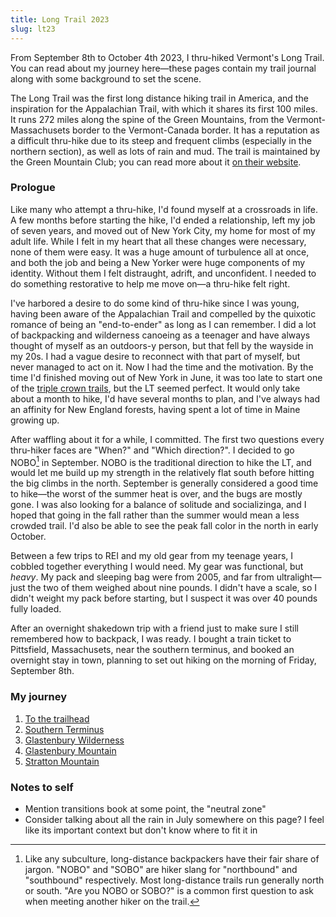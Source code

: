 ```yaml
---
title: Long Trail 2023
slug: lt23
---
```


From September 8th to October 4th 2023, I thru-hiked Vermont's Long Trail. You can read about my journey here—these pages contain my trail journal along with some background to set the scene.

The Long Trail was the first long distance hiking trail in America, and the inspiration for the Appalachian Trail, with which it shares its first 100 miles. It runs 272 miles along the spine of the Green Mountains, from the Vermont-Massachusets border to the Vermont-Canada border. It has a reputation as a difficult thru-hike due to its steep and frequent climbs (especially in the northern section), as well as lots of rain and mud. The trail is maintained by the Green Mountain Club; you can read more about it [on their website](https://www.greenmountainclub.org/the-long-trail/).

### Prologue

Like many who attempt a thru-hike, I'd found myself at a crossroads in life. A few months before starting the hike, I'd ended a relationship, left my job of seven years, and moved out of New York City, my home for most of my adult life. While I felt in my heart that all these changes were necessary, none of them were easy. It was a huge amount of turbulence all at once, and both the job and being a New Yorker were huge components of my identity. Without them I felt distraught, adrift, and unconfident. I needed to do something restorative to help me move on—a thru-hike felt right.

I've harbored a desire to do some kind of thru-hike since I was young, having been aware of the Appalachian Trail and compelled by the quixotic romance of being an "end-to-ender" as long as I can remember. I did a lot of backpacking and wilderness canoeing as a teenager and have always thought of myself as an outdoors-y person, but that fell by the wayside in my 20s. I had a vague desire to reconnect with that part of myself, but never managed to act on it. Now I had the time and the motivation. By the time I'd finished moving out of New York in June, it was too late to start one of the [triple crown trails](https://en.wikipedia.org/wiki/Triple_Crown_of_Hiking), but the LT seemed perfect. It would only take about a month to hike, I'd have several months to plan, and I've always had an affinity for New England forests, having spent a lot of time in Maine growing up.

After waffling about it for a while, I committed. The first two questions every thru-hiker faces are "When?" and "Which direction?". I decided to go NOBO[^1] in September. NOBO is the traditional direction to hike the LT, and would let me build up my strength in the relatively flat south before hitting the big climbs in the north. September is generally considered a good time to hike—the worst of the summer heat is over, and the bugs are mostly gone. I was also looking for a balance of solitude and socializinga, and I hoped that going in the fall rather than the summer would mean a less crowded trail. I'd also be able to see the peak fall color in the north in early October.

Between a few trips to REI and my old gear from my teenage years, I cobbled together everything I would need. My gear was functional, but *heavy*. My pack and sleeping bag were from 2005, and far from ultralight—just the two of them weighed about nine pounds. I didn't have a scale, so I didn't weight my pack before starting, but I suspect it was over 40 pounds fully loaded.

After an overnight shakedown trip with a friend just to make sure I still remembered how to backpack, I was ready. I bought a train ticket to Pittsfield, Massachusets, near the southern terminus, and booked an overnight stay in town, planning to set out hiking on the morning of Friday, September 8th.


### My journey

1. [To the trailhead](day0)
2. [Southern Terminus](day1)
3. [Glastenbury Wilderness](day2)
4. [Glastenbury Mountain](day3)
5. [Stratton Mountain](day4)


### Notes to self

- Mention transitions book at some point, the "neutral zone"
- Consider talking about all the rain in July somewhere on this page? I feel like its important context but don't know where to fit it in


[^1]: Like any subculture, long-distance backpackers have their fair share of jargon. "NOBO" and "SOBO" are hiker slang for "northbound" and "southbound" respectively. Most long-distance trails run generally north or south. "Are you NOBO or SOBO?" is a common first question to ask when meeting another hiker on the trail.
